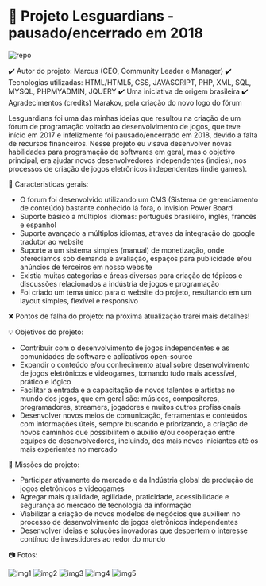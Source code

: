 # 📌 Projeto Lesguardians - pausado/encerrado em 2018

![repo](https://user-images.githubusercontent.com/107876267/174682174-65f67d09-88f2-4c89-a54f-fa83581ad92f.png)

✔️ Autor do projeto: Marcus (CEO, Community Leader e Manager)
✔️ Tecnologias utilizadas: HTML/HTML5, CSS, JAVASCRIPT, PHP, XML, SQL, MYSQL, PHPMYADMIN, JQUERY
✔️ Uma iniciativa de origem brasileira
✔️ Agradecimentos (credits) Marakov, pela criação do novo logo do fórum

Lesguardians foi uma das minhas ideias que resultou na criação de um fórum de programação voltado ao desenvolvimento de jogos, que teve início em 2017 e infelizmente foi pausado/encerrado em 2018, devido a falta de recursos financeiros. Nesse projeto eu visava desenvolver novas habilidades para programação de softwares em geral, mas o objetivo principal, era ajudar novos desenvolvedores independentes (indies), nos processos de criação de jogos eletrônicos independentes (indie games).

🎯 Caracteristicas gerais:

- O forum foi desenvolvido utilizando um CMS (Sistema de gerenciamento de conteúdo) bastante conhecido lá fora, o Invision Power Board
- Suporte básico a múltiplos idiomas: português brasileiro, inglês, francês e espanhol
- Suporte avançado a múltiplos idiomas, atraves da integração do google tradutor ao website
- Suporte a um sistema simples (manual) de monetização, onde oferecíamos sob demanda e avaliação, espaços para publicidade e/ou anúncios de terceiros em nosso website
- Existia muitas categorias e áreas diversas para criação de tópicos e discussões relacionados a indústria de jogos e programação
- Foi criado um tema único para o website do projeto, resultando em um layout simples, flexível e responsivo

❌ Pontos de falha do projeto: na próxima atualização trarei mais detalhes!

💡 Objetivos do projeto:

- Contribuir com o desenvolvimento de jogos independentes e as comunidades de software e aplicativos open-source
- Expandir o conteúdo e/ou conhecimento atual sobre desenvolvimento de jogos eletrônicos e videogames, tornando tudo mais acessível, prático e lógico
- Facilitar a entrada e a capacitação de novos talentos e artistas no mundo dos jogos, que em geral são: músicos, compositores, programadores, streamers, jogadores e muitos outros profissionais
- Desenvolver novos meios de comunicação, ferramentas e conteúdos com informações úteis, sempre buscando e priorizando, a criação de novos caminhos que possibilitem o auxilio e/ou cooperação entre equipes de desenvolvedores, incluindo, dos mais novos iniciantes até os mais experientes no mercado

 📑 Missões do projeto:

- Participar ativamente do mercado e da Indústria global de produção de jogos eletrônicos e videogames
- Agregar mais qualidade, agilidade, praticidade, acessibilidade e segurança ao mercado de tecnologia da informação
- Viabilizar a criação de novos modelos de negócios que auxiliem no processo de desenvolvimento de jogos eletrônicos independentes
- Desenvolver ideias e soluções inovadoras que despertem o interesse contínuo de investidores ao redor do mundo

📷 Fotos:

![img1](https://user-images.githubusercontent.com/107876267/174712748-bc5b6cb5-99a5-4be0-a9b7-9af3b91a571e.png)
![img2](https://user-images.githubusercontent.com/107876267/174712758-5f9a821c-d3e0-4d3b-86c8-c90b9e5e282f.PNG)
![img3](https://user-images.githubusercontent.com/107876267/174712778-5354ae63-68a5-4510-a11c-7488413327e4.png)
![img4](https://user-images.githubusercontent.com/107876267/174712786-6172c159-171d-4dcc-92ca-14b1e694a8dd.png)
![img5](https://user-images.githubusercontent.com/107876267/174712794-feb8e2c8-8220-43fb-8d99-34a12e0f144b.png)


